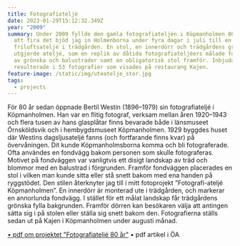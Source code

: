 ```yaml
---
title: Fotografiateljé
date: 2023-01-29T15:12:32.349Z
year: "2009"
summary: Under 2009 fyllde den gamla fotografiateljén i Köpmanholmen 80 år. För
  att fira det bjöd jag in Holmenborna under fyra dagar i juli till en
  friluftsateljé i trädgården. En stol, en innerdörr och trädgårdens grönska
  utgjorde ateljé, som en replik av dåtida fotografiateljéers målade fondväggar
  av grönska och balustrader samt en obligatorisk stol framför. Inbjudan
  resulterade i 53 fotografier som visades på restaurang Kajen.
feature-image: /static/img/uteatelje_stor.jpg
tags:
  - projects
---
```

För 80 år sedan öppnade Bertil 
Westin (1896–1979) sin fotografiateljé 
i Köpmanholmen. Han var en flitig fotograf, verksam mellan åren 1920–1943 
och flera tusen av hans glasplåtar finns bevarade både i länsmuseet 
Örnsköldsvik och i hembygdsmuseet Köpmanholmen. 1929 byggdes huset där Westins dagsljusateljé fanns (och fortfarande finns kvar) på övervåningen.
 Dit kunde Köpmanholmsborna komma och bli fotograferade. Ofta användes en fondvägg bakom personen som skulle fotograferas. Motivet på fondväggen 
var vanligtvis ett disigt landskap av träd och blommor med en balustrad i förgrunden. 
Framför fondväggen placerades en stol i vilken man kunde sitta eller
 stå snett bakom med ena handen på ryggstödet. Den stilen återknyter jag till i 
mitt fotoprojekt ”Fotografi-ateljé
 Köpmanholmen”. En innerdörr är monterad ute i trädgården, och markerar 
en annorlunda fondvägg. I stället för ett målat landskap får trädgårdens 
grönska fylla bakgrunden. Framför dörren kan besökaren välja att antingen sätta sig i på stolen eller ställa sig snett bakom den.
 Fotografierna ställs sedan ut på Kajen i Köpmanholmen under augusti månad. 

[• pdf om projektet "Fotografiateljé 80 år"](/static/projects/fotoatelje/info_proj.pdf)
• pdf artikel i ÖA